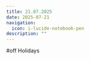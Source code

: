 ```yaml
---
title: 21.07.2025
date: 2025-07-21
navigation:
  icon: i-lucide-notebook-pen
description: ""
---
```


#off Holidays

